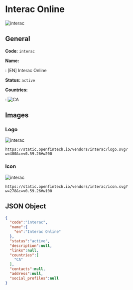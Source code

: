 
# Interac Online 
![interac](https://static.openfintech.io/vendors/interac/logo.svg?w=400&c=v0.59.26#w200)  

## General 
 
**Code:** `interac` 
 
**Name:** 
 
:	[EN] Interac Online 
 
**Status:** `active` 
 
 
**Countries:** 
 
:	![CA](https://cdnjs.cloudflare.com/ajax/libs/flag-icon-css/3.3.0/flags/4x3/ca.svg#w24)  

## Images 

### Logo 
 
![interac](https://static.openfintech.io/vendors/interac/logo.svg?w=400&c=v0.59.26#w200)  

```
https://static.openfintech.io/vendors/interac/logo.svg?w=400&c=v0.59.26#w200
```  

### Icon 
 
![interac](https://static.openfintech.io/vendors/interac/icon.svg?w=278&c=v0.59.26#w100)  

```
https://static.openfintech.io/vendors/interac/icon.svg?w=278&c=v0.59.26#w100
```  

## JSON Object 

```json
{
  "code":"interac",
  "name":{
    "en":"Interac Online"
  },
  "status":"active",
  "description":null,
  "links":null,
  "countries":[
    "CA"
  ],
  "contacts":null,
  "address":null,
  "social_profiles":null
}
```  
